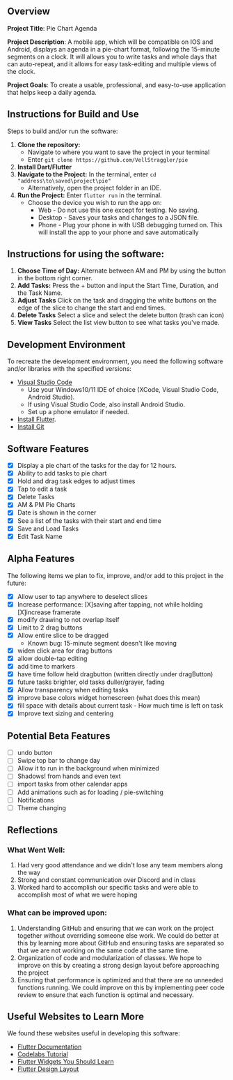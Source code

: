 ## Overview

**Project Title**:
Pie Chart Agenda

**Project Description**:
A mobile app, which will be compatible on IOS and Android, displays an agenda in a pie-chart format, following the 15-minute segments on a clock. It will allows you to write tasks and whole days that can auto-repeat, and it allows for easy task-editing and multiple views of the clock.

**Project Goals**:
To create a usable, professional, and easy-to-use application that helps keep a daily agenda.

## Instructions for Build and Use

Steps to build and/or run the software:

1. **Clone the repository:** 
    - Navigate to where you want to save the project in your terminal
    - Enter `git clone https://github.com/VellStraggler/pie`
2. **Install Dart/Flutter**
3. **Navigate to the Project:** In the terminal, enter `cd "address\to\saved\project\pie"`
    - Alternatively, open the project folder in an IDE.
4. **Run the Project:** Enter `flutter run` in the terminal.
    - Choose the device you wish to run the app on:
        * Web - Do not use this one except for testing. No saving.
        * Desktop - Saves your tasks and changes to a JSON file. 
        * Phone - Plug your phone in with USB debugging turned on. This will install the app to your phone and save automatically

## Instructions for using the software:

1. **Choose Time of Day:** Alternate between AM and PM by using the button in the bottom right corner.
2. **Add Tasks:** Press the + button and input the Start Time, Duration, and the Task Name.
3. **Adjust Tasks** Click on the task and dragging the white buttons on the edge of the slice to change the start and end times.
4. **Delete Tasks** Select a slice and select the delete button (trash can icon)
5. **View Tasks** Select the list view button to see what tasks you've made.

## Development Environment 
To recreate the development environment, you need the following software and/or libraries with the specified versions:

* [Visual Studio Code](https://code.visualstudio.com/Download)
    * Use your Windows10/11 IDE of choice (XCode, Visual Studio Code, Android Studio).
    * If using Visual Studio Code, also install Android Studio.
    * Set up a phone emulator if needed.
* [Install Flutter](https://docs.flutter.dev/get-started/install).
* [Install Git](https://git-scm.com/downloads)

## Software Features
* [x] Display a pie chart of the tasks for the day for 12 hours.
* [x] Ability to add tasks to pie chart
* [x] Hold and drag task edges to adjust times
* [x] Tap to edit a task
* [x] Delete Tasks
* [x] AM & PM Pie Charts
* [x] Date is shown in the corner
* [x] See a list of the tasks with their start and end time
* [X] Save and Load Tasks
* [X] Edit Task Name

## Alpha Features
The following items we plan to fix, improve, and/or add to this project in the future:

* [X] Allow user to tap anywhere to deselect slices
* [X] Increase performance: 
        [X]saving after tapping, not while holding
        [X]increase framerate
* [X] modify drawing to not overlap itself
* [X] Limit to 2 drag buttons
* [X] Allow entire slice to be dragged
    - Known bug: 15-minute segment doesn't like moving
* [X] widen click area for drag buttons
* [X] allow double-tap editing
* [X] add time to markers 
* [X] have time follow held dragbutton (written directly under dragButton)
* [X] future tasks brighter, old tasks duller/grayer, fading
* [X] Allow transparency when editing tasks
* [X] improve base colors 
widget homescreen (what does this mean)
* [X] fill space with details about current task
        - How much time is left on task
* [X] Improve text sizing and centering

## Potential Beta Features
* [ ] undo button
* [ ] Swipe top bar to change day 
* [ ] Allow it to run in the background when minimized
* [ ] Shadows! from hands and even text
* [ ] import tasks from other calendar apps
* [ ] Add animations such as for loading / pie-switching
* [ ] Notifications
* [ ] Theme changing

## Reflections
### What Went Well:
1.  Had very good attendance and we didn't lose any team members along the way
2.  Strong and constant communication over Discord and in class
3.  Worked hard to accomplish our specific tasks and were able to accomplish most of what we were hoping
### What can be improved upon:
1. Understanding GitHub and ensuring that we can work on the project together without overriding someone else work. We could do better at this by learning more about GitHub and ensuring tasks are separated so that we are not working on the same code at the same time.
2. Organization of code and modularization of classes. We hope to improve on this by creating a strong design layout before approaching the project
3. Ensuring that performance is optimized and that there are no unneeded functions running. We could improve on this by implementing peer code review to ensure that each function is optimal and necessary.

## Useful Websites to Learn More

We found these websites useful in developing this software:
* [Flutter Documentation](https://api.flutter.dev/index.html)
* [Codelabs Tutorial](https://codelabs.developers.google.com/codelabs/flutter-codelab-first#0)
* [Flutter Widgets You Should Learn](https://www.youtube.com/watch?v=YXvIxmmUoHU)
* [Flutter Design Layout](https://docs.flutter.dev/ui/layout/tutorial)
